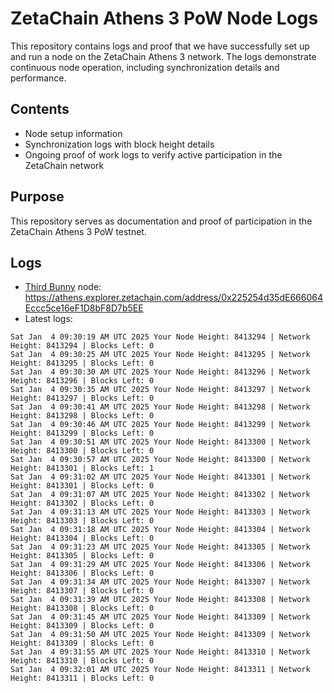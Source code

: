 # ZetaChain Athens 3 PoW Node Logs
This repository contains logs and proof that we have successfully set up and run a node on the ZetaChain Athens 3 network. The logs demonstrate continuous node operation, including synchronization details and performance.

## Contents
- Node setup information
- Synchronization logs with block height details
- Ongoing proof of work logs to verify active participation in the ZetaChain network

## Purpose
This repository serves as documentation and proof of participation in the ZetaChain Athens 3 PoW testnet.

## Logs

- [Third Bunny](https://thirdbunny.xyz/) node: https://athens.explorer.zetachain.com/address/0x225254d35dE666064Eccc5ce16eF1D8bF8D7b5EE
- Latest logs:
```
Sat Jan  4 09:30:19 AM UTC 2025 Your Node Height: 8413294 | Network Height: 8413294 | Blocks Left: 0
Sat Jan  4 09:30:25 AM UTC 2025 Your Node Height: 8413295 | Network Height: 8413295 | Blocks Left: 0
Sat Jan  4 09:30:30 AM UTC 2025 Your Node Height: 8413296 | Network Height: 8413296 | Blocks Left: 0
Sat Jan  4 09:30:35 AM UTC 2025 Your Node Height: 8413297 | Network Height: 8413297 | Blocks Left: 0
Sat Jan  4 09:30:41 AM UTC 2025 Your Node Height: 8413298 | Network Height: 8413298 | Blocks Left: 0
Sat Jan  4 09:30:46 AM UTC 2025 Your Node Height: 8413299 | Network Height: 8413299 | Blocks Left: 0
Sat Jan  4 09:30:51 AM UTC 2025 Your Node Height: 8413300 | Network Height: 8413300 | Blocks Left: 0
Sat Jan  4 09:30:57 AM UTC 2025 Your Node Height: 8413300 | Network Height: 8413301 | Blocks Left: 1
Sat Jan  4 09:31:02 AM UTC 2025 Your Node Height: 8413301 | Network Height: 8413301 | Blocks Left: 0
Sat Jan  4 09:31:07 AM UTC 2025 Your Node Height: 8413302 | Network Height: 8413302 | Blocks Left: 0
Sat Jan  4 09:31:13 AM UTC 2025 Your Node Height: 8413303 | Network Height: 8413303 | Blocks Left: 0
Sat Jan  4 09:31:18 AM UTC 2025 Your Node Height: 8413304 | Network Height: 8413304 | Blocks Left: 0
Sat Jan  4 09:31:23 AM UTC 2025 Your Node Height: 8413305 | Network Height: 8413305 | Blocks Left: 0
Sat Jan  4 09:31:29 AM UTC 2025 Your Node Height: 8413306 | Network Height: 8413306 | Blocks Left: 0
Sat Jan  4 09:31:34 AM UTC 2025 Your Node Height: 8413307 | Network Height: 8413307 | Blocks Left: 0
Sat Jan  4 09:31:39 AM UTC 2025 Your Node Height: 8413308 | Network Height: 8413308 | Blocks Left: 0
Sat Jan  4 09:31:45 AM UTC 2025 Your Node Height: 8413309 | Network Height: 8413309 | Blocks Left: 0
Sat Jan  4 09:31:50 AM UTC 2025 Your Node Height: 8413309 | Network Height: 8413309 | Blocks Left: 0
Sat Jan  4 09:31:55 AM UTC 2025 Your Node Height: 8413310 | Network Height: 8413310 | Blocks Left: 0
Sat Jan  4 09:32:01 AM UTC 2025 Your Node Height: 8413311 | Network Height: 8413311 | Blocks Left: 0
```
